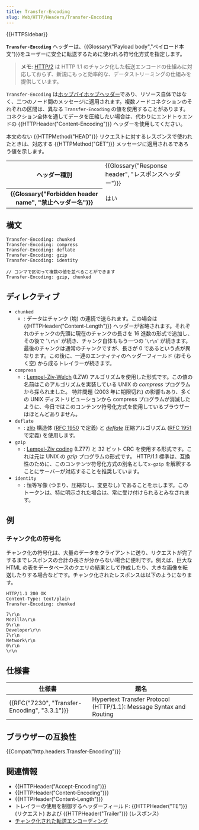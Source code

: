 ```yaml
---
title: Transfer-Encoding
slug: Web/HTTP/Headers/Transfer-Encoding
---
```


{{HTTPSidebar}}

**`Transfer-Encoding`** ヘッダーは、{{Glossary("Payload body","ペイロード本文")}}をユーザーに安全に転送するために使われる符号化方式を指定します。

> **メモ:** [HTTP/2](https://wikipedia.org/wiki/HTTP/2) は HTTP 1.1 のチャンク化した転送エンコードの仕組みに対応しておらず、新規にもっと効率的な、データストリーミングの仕組みを提供しています。

`Transfer-Encoding` は[ホップバイホップヘッダー](/ja/docs/Web/HTTP/Headers#hbh)であり、リソース自体ではなく、二つのノード間のメッセージに適用されます。複数ノードコネクションのそれぞれの区間は、異なる `Transfer-Encoding` の値を使用することがあります。コネクション全体を通してデータを圧縮したい場合は、代わりにエンドトゥエンドの {{HTTPHeader("Content-Encoding")}} ヘッダーを使用してください。

本文のない {{HTTPMethod("HEAD")}} リクエストに対するレスポンスで使われたときは、対応する {{HTTPMethod("GET")}} メッセージに適用されるであろう値を示します。

<table class="properties">
  <tbody>
    <tr>
      <th scope="row">ヘッダー種別</th>
      <td>
        {{Glossary("Response header", "レスポンスヘッダー")}}
      </td>
    </tr>
    <tr>
      <th scope="row">
        {{Glossary("Forbidden header name", "禁止ヘッダー名")}}
      </th>
      <td>はい</td>
    </tr>
  </tbody>
</table>

## 構文

```
Transfer-Encoding: chunked
Transfer-Encoding: compress
Transfer-Encoding: deflate
Transfer-Encoding: gzip
Transfer-Encoding: identity

// コンマで区切って複数の値を並べることができます
Transfer-Encoding: gzip, chunked
```

## ディレクティブ

- `chunked`
  - : データはチャンク (塊) の連続で送られます。この場合は {{HTTPHeader("Content-Length")}} ヘッダーが省略されます。それぞれのチャンクの先頭に現在のチャンクの長さを 16 進数の形式で追加し、その後で '`\r\n`' が続き、チャンク自体ももう一つの '`\r\n`' が続きます。最後のチャンクは通常のチャンクですが、長さが 0 であるという点が異なります。この後に、一連のエンティティのヘッダーフィールド (おそらく空) から成るトレイラーが続きます。
- `compress`
  - : [Lempel-Ziv-Welch](http://en.wikipedia.org/wiki/LZW) (LZW) アルゴリズムを使用した形式です。この値の名前はこのアルゴリズムを実装している UNIX の _compress_ プログラムから採られました。
    特許問題 (2003 年に期限切れ) の影響もあり、多くの UNIX ディストリビューションから compress プログラムが消滅したように、今日ではこのコンテンツ符号化方式を使用しているブラウザーはほとんどありません。
- `deflate`
  - : [zlib](http://en.wikipedia.org/wiki/Zlib) 構造体 ([RFC 1950](http://tools.ietf.org/html/rfc1950) で定義) と [_deflate_](http://en.wikipedia.org/wiki/DEFLATE) 圧縮アルゴリズム ([RFC 1951](http://tools.ietf.org/html/rfc1952) で定義) を使用します。
- `gzip`
  - : [Lempel-Ziv coding](http://en.wikipedia.org/wiki/LZ77_and_LZ78#LZ77) (LZ77) と 32 ビット CRC を使用する形式です。これは元は UNIX の _gzip_ プログラムの形式です。 HTTP/1.1 標準は、互換性のために、このコンテンツ符号化方式の別名として`x-gzip` を解釈することにサーバーが対応することを推奨しています。
- `identity`
  - : 恒等写像 (つまり、圧縮なし、変更なし) であることを示します。このトークンは、特に明示された場合は、常に受け付けられるとみなされます。

## 例

### チャンク化の符号化

チャンク化の符号化は、大量のデータをクライアントに送り、リクエストが完了するまでレスポンスの合計の長さが分からない場合に便利です。例えば、巨大な HTML の表をデータベースのクエリの結果として作成したり、大きな画像を転送したりする場合などです。チャンク化されたレスポンスは以下のようになります。

```
HTTP/1.1 200 OK
Content-Type: text/plain
Transfer-Encoding: chunked

7\r\n
Mozilla\r\n
9\r\n
Developer\r\n
7\r\n
Network\r\n
0\r\n
\r\n
```

## 仕様書

| 仕様書                                        | 題名                                                               |
| --------------------------------------------- | ------------------------------------------------------------------ |
| {{RFC("7230", "Transfer-Encoding", "3.3.1")}} | Hypertext Transfer Protocol (HTTP/1.1): Message Syntax and Routing |

## ブラウザーの互換性

{{Compat("http.headers.Transfer-Encoding")}}

## 関連情報

- {{HTTPHeader("Accept-Encoding")}}
- {{HTTPHeader("Content-Encoding")}}
- {{HTTPHeader("Content-Length")}}
- トレイラーの使用を制御するヘッダーフィールド: {{HTTPHeader("TE")}} (リクエスト) および {{HTTPHeader("Trailer")}} (レスポンス)
- [チャンク化された転送エンコーディング](https://en.wikipedia.org/wiki/Chunked_transfer_encoding)
